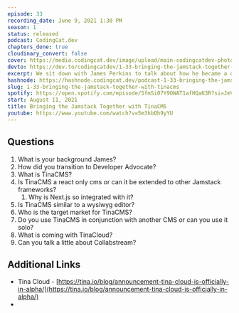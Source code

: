 ```yaml
---
episode: 33
recording_date: June 9, 2021 1:30 PM
season: 1
status: released
podcast: CodingCat.dev
chapters_done: true
cloudinary_convert: false
cover: https://media.codingcat.dev/image/upload/main-codingcatdev-photo/inv64frx9p0i8jm5awzp.png
devto: https://dev.to/codingcatdev/1-33-bringing-the-jamstack-together-with-tinacms-2m20
excerpt: We sit down with James Perkins to talk about how he became a developer advocate. Then we talk about how TinaCMS is changing the way we think about editing in the Jamstack.
hashnode: https://hashnode.codingcat.dev/podcast-1-33-bringing-the-jamstack-together-with-tinacms
slug: 1-33-bringing-the-jamstack-together-with-tinacms
spotify: https://open.spotify.com/episode/5fmSi07Y9OWAT1afHQaK3R?si=JmVzJ9htRAmydW-7lNGERQ
start: August 11, 2021
title: Bringing the Jamstack Together with TinaCMS
youtube: https://www.youtube.com/watch?v=5m3kbQh9yYU
---
```

## Questions

1. What is your background James?
2. How did you transition to Developer Advocate?
3. What is TinaCMS?
4. Is TinaCMS a react only cms or can it be extended to other Jamstack frameworks?
    1. Why is Next.js so integrated with it?
5. Is TinaCMS similar to a wysiwyg editor?
6. Who is the target market for TinaCMS?
7. Do you use TinaCMS in conjunction with another CMS or can you use it solo?
8. What is coming with TinaCloud?
9. Can you talk a little about Collabstream?

## Additional Links

- Tina Cloud - [https://tina.io/blog/announcement-tina-cloud-is-officially-in-alpha/](https://tina.io/blog/announcement-tina-cloud-is-officially-in-alpha/)
-
